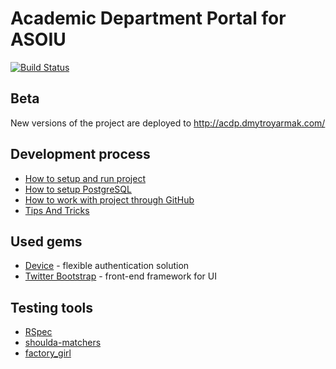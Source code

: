 # Academic Department Portal for ASOIU

[![Build Status](https://travis-ci.org/KPI-ASOIU/AcDP.png?branch=master)](https://travis-ci.org/KPI-ASOIU/AcDP)
## Beta
New versions of the project are deployed to http://acdp.dmytroyarmak.com/

## Development process
- [How to setup and run project](https://github.com/KPI-ASOIU/AcDP/wiki/How-to-setup-and-run-project)
- [How to setup PostgreSQL](https://github.com/KPI-ASOIU/AcDP/wiki/How-to-setup-PostgreSQL)
- [How to work with project through GitHub](https://github.com/KPI-ASOIU/AcDP/wiki/How-to-work-with-project-through-github)
- [Tips And Tricks](https://github.com/KPI-ASOIU/AcDP/wiki/Tips-And-Tricks)

## Used gems
- [Device](http://devise.plataformatec.com.br/) - flexible authentication solution
- [Twitter Bootstrap](http://getbootstrap.com/) - front-end framework for UI

## Testing tools
- [RSpec](http://rubydoc.info/gems/rspec-rails/frames)
- [shoulda-matchers](https://github.com/thoughtbot/shoulda-matchers)
- [factory_girl](https://github.com/thoughtbot/factory_girl/blob/master/GETTING_STARTED.md)
